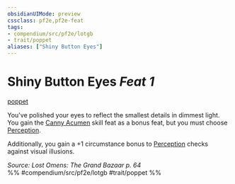 ```yaml
---
obsidianUIMode: preview
cssclass: pf2e,pf2e-feat
tags:
- compendium/src/pf2e/lotgb
- trait/poppet
aliases: ["Shiny Button Eyes"]
---
```

# Shiny Button Eyes  *Feat 1*  
[poppet](/rules/traits/poppet-lotgb.md)  


You've polished your eyes to reflect the smallest details in dimmest light. You gain the [Canny Acumen](/compendium/feats/canny-acumen.md) skill feat as a bonus feat, but you must choose [Perception](/compendium/skills.md#Perception).

Additionally, you gain a +1 circumstance bonus to [Perception](/compendium/skills.md#Perception) checks against visual illusions.

*Source: Lost Omens: The Grand Bazaar p. 64*  
%% #compendium/src/pf2e/lotgb #trait/poppet %%